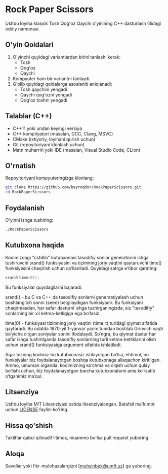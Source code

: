 # Rock Paper Scissors

Ushbu loyiha klassik Tosh Qog'oz Qaychi o'yinining C++ dasturlash tilidagi oddiy namunasi.

## O'yin Qoidalari

1. O'yinchi quyidagi variantlardan birini tanlashi kerak:
    - Tosh
    - Qog'oz
    - Qaychi
2. Kompyuter ham bir variantni tanlaydi.
3. G'olib quyidagi qoidalarga asoslanib aniqlanadi:
    - Tosh qaychini yengadi
    - Qaychi qog'ozni yengadi
    - Qog'oz toshni yengadi

## Talablar (C++)

- C++11 yoki undan keyingi versiya
- C++ kompilyatori (masalan, GCC, Clang, MSVC)
- CMake (ixtiyoriy, loyihani qurish uchun)
- Git (repoyitoriyani klonlash uchun)
- Matn muharriri yoki IDE (masalan, Visual Studio Code, CLion)

## O'rnatish

Repoyitoriyani kompyuteringizga klonlang:

```bash
git clone https://github.com/bayroqdor/RockPaperScissors.git
cd RockPaperScissors
```

## Foydalanish

O'yinni ishga tushiring:

```bash
./RockPaperScissors
```

## Kutubxona haqida

Kodimizdagi "cstdlib" kutubxonasi tasodifiy sonlar generatorini ishga tushiruvchi srand() funksiyasini va tizimning joriy vaqtini qaytaruvchi time() funksiyasini chaqirish uchun qo‘llaniladi. Quyidagi satrga e’tibor qarating:

```cpp
srand(time(0));
```

Bu funksiyalar quyidagilarni bajaradi:

srand() - bu C va C++ da tasodifiy sonlarni generatsiyalash uchun boshlang‘ich sonni (seed) belgilaydigan funksiyadir. Bu funksiyani chaqirmasdan, har safar dasturni ishga tushirganingizda, siz "tasodifiy" sonlarning bir xil ketma-ketligiga ega bo‘lasiz.

time(0) - funksiyasi tizimning joriy vaqtini (time_t) turidagi qiymat sifatida qaytaradi. Bu odatda 1970-yil 1-yanvar yarim tunidan boshlab Grinvich vaqti bo‘yicha o‘tgan soniyalar sonini ifodalaydi. So‘ngra, bu qiymat dastur har safar ishga tushirilganda tasodifiy sonlarning turli ketma-ketliklarini olish uchun srand() funksiyasiga argument sifatida ishlatiladi.

Agar bizning kodimiz bu kutubxonasiz ishlayotgan bo‘lsa, ehtimol, bu funksiyalar biz foydalanayotgan boshqa kutubxonaga allaqachon kiritilgan. Ammo, umuman olganda, kodimizning ko‘chma va o‘qish uchun qulay bo‘lishi uchun, biz foydalanayotgan barcha kutubxonalarni aniq ko‘rsatib o‘tganimiz ma’qul.

## Litsenziya

Ushbu loyiha MIT Litsenziyasi ostida litsenziyalangan. Batafsil ma'lumot uchun [LICENSE](LICENSE) faylini ko'ring.

## Hissa qo'shish

Takliflar qabul qilinadi! Iltimos, muammo bo'lsa pull request yuboring.

## Aloqa

Savollar yoki fikr-mulohazalargizni [muhsinbek@umft.uz] ga yuboring.
